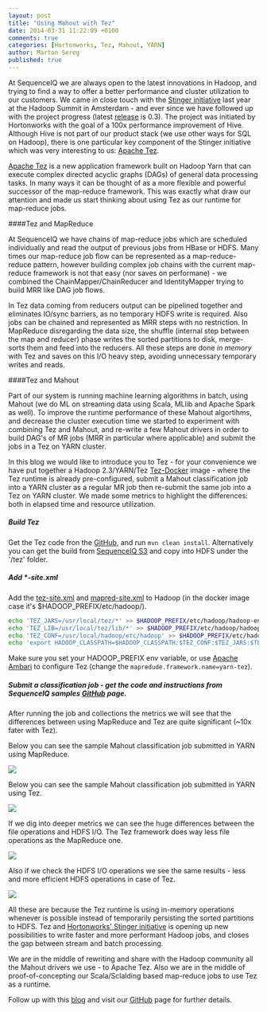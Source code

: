 ```yaml
---
layout: post
title: "Using Mahout with Tez"
date: 2014-03-31 11:22:09 +0100
comments: true
categories: [Hortonworks, Tez, Mahout, YARN]
author: Marton Sereg
published: true
---
```


At SequenceIQ we are always open to the latest innovations in Hadoop, and trying to find a way to offer a better performance and cluster utilization to our customers. We came in close touch with the [Stinger initiative](http://hortonworks.com/labs/stinger/) last year at the Hadoop Summit in Amsterdam - and ever since we have followed up with the project progress (latest [release](http://hortonworks.com/blog/apache-tez-0-3-released/) is 0.3). The project was initiated by Hortonworks with the goal of a 100x performance improvement of Hive.
Although Hive is not part of our product stack (we use other ways for SQL on Hadoop), there is one particular key component of the Stinger initiative which was very interesting to us: [Apache Tez](https://github.com/apache/incubator-tez).

[Apache Tez](http://incubator.apache.org/projects/tez.html) is a new application framework built on Hadoop Yarn that can execute complex directed acyclic graphs (DAGs) of general data processing tasks. In many ways it can be thought of as a more flexible and powerful successor of the map-reduce framework. This was exactly what draw our attention and made us start thinking about using Tez as our runtime for map-reduce jobs.


####Tez and MapReduce

At SequenceIQ we have chains of map-reduce jobs which are scheduled individually and read the output of previous jobs from HBase or HDFS. Many times our map-reduce job flow can be represented as a map-reduce-reduce pattern, however building complex job chains with the current map-reduce framework is not that easy (nor saves on performane) - we combined the ChainMapper/ChainReducer and IdentityMapper trying to build MRR like DAG job flows.

In Tez data coming from reducers output can be pipelined together and eliminates IO/sync barriers, as no temporary HDFS write is required. Also jobs can be chained and represented as MRR steps with no restriction.
In MapReduce disregarding the data size, the shuffle (internal step between the map and reducer) phase writes the sorted partitions to disk, merge-sorts them and feed into the reducers. All these steps are done *in memory* with Tez and saves on this I/O heavy step, avoiding unnecessary temporary writes and reads.

####Tez and Mahout

Part of our system is running machine learning algorithms in batch, using Mahout (we do ML on streaming data using Scala, MLlib and Apache Spark as well). To improve the runtime performance of these Mahout algortihms, and decrease the cluster execution time we started to experiment with combining Tez and Mahout, and re-write a few Mahout drivers in order to build DAG's of MR jobs (MRR in particular where applicable) and submit the jobs in a Tez on YARN cluster.

<!--more-->

In this blog we would like to introduce you to Tez - for your convenience we have put together a Hadoop 2.3/YARN/Tez  [Tez-Docker](https://github.com/sequenceiq/tez-docker) image - where the Tez runtime is already pre-configured, submit a Mahout classification job into a YARN cluster as a regular MR job then re-submit the same job into a Tez on YARN cluster.
We made some metrics to highlight the differences: both in elapsed time and resource utilization.

##### Build Tez
Get the Tez code fron the [GitHub](https://github.com/apache/incubator-tez), and run `mvn clean install`. Alternatively you can get the build from [SequenceIQ S3](https://s3-eu-west-1.amazonaws.com/seq-tez/tez-0.3.0-incubating.tar.gz) and copy into HDFS under the '/tez' folder.

##### Add *-site.xml
Add the [tez-site.xml](https://raw.githubusercontent.com/sequenceiq/tez-docker/master/tez-site.xml) and [mapred-site.xml](https://github.com/sequenceiq/tez-docker/blob/master/mapred-site.xml) to Hadoop (in the docker image case it's $HADOOP_PREFIX/etc/hadoop/).

```bash
echo 'TEZ_JARS=/usr/local/tez/*' >> $HADOOP_PREFIX/etc/hadoop/hadoop-env.sh
echo 'TEZ_LIB=/usr/local/tez/lib/*' >> $HADOOP_PREFIX/etc/hadoop/hadoop-env.sh
echo 'TEZ_CONF=/usr/local/hadoop/etc/hadoop' >> $HADOOP_PREFIX/etc/hadoop/hadoop-env.sh
echo 'export HADOOP_CLASSPATH=$HADOOP_CLASSPATH:$TEZ_CONF:$TEZ_JARS:$TEZ_LIB' >> $HADOOP_PREFIX/etc/hadoop/hadoop-env.sh
```
   
   Make sure you set your HADOOP_PREFIX env variable, or use [Apache Ambari](http://ambari.apache.org/) to configure Tez (change the `mapredude.framework.name=yarn-tez`).

##### Submit a classification job - get the code and instructions from SequenceIQ samples [GitHub](https://github.com/sequenceiq/sequenceiq-samples) page.

After running the job and collections the metrics we will see that the differences between using MapReduce and Tez are quite significant (~10x fater with Tez).

Below you can see the sample Mahout classification job submitted in YARN using MapReduce.

![](https://raw.githubusercontent.com/sequenceiq/sequenceiq-samples/master/tez-dag-jobs/resources/Classification_Mahout_MR.png)

Below you can see the sample Mahout classification job submitted in YARN using Tez.

![](https://raw.githubusercontent.com/sequenceiq/sequenceiq-samples/master/tez-dag-jobs/resources/Classification_Mahout_TEZ.png)

If we dig into deeper metrics we can see the huge differences between the file operations and HDFS I/O. The Tez framework does way less file operations as the MapReduce one.

![](https://raw.githubusercontent.com/sequenceiq/sequenceiq-samples/master/tez-dag-jobs/resources/fileops_tez_vs_mr.png)

Also if we check the HDFS I/O operations we see the same results - less and more efficient HDFS operations in case of Tez.

![](https://raw.githubusercontent.com/sequenceiq/sequenceiq-samples/master/tez-dag-jobs/resources/hdfsio_tez_vs_mr.png)

All these are because the Tez runtime is using in-memory operations whenever is possible instead of temporarily persisting the sorted partitions to HDFS.
Tez and [Hortonworks' Stinger initiative](http://hortonworks.com/labs/stinger/) is opening up new possibilities to write faster and more performant Hadoop jobs, and closes the gap between stream and batch processing.

We are in the middle of rewriting and share with the Hadoop community all the Mahout drivers we use - to Apache Tez. Also we are in the middle of proof-of-concepting our Scala/Sclalding based map-reduce jobs to use Tez as a runtime.

Follow up with this [blog](http://blog.sequenceiq.com/) and visit our [GitHub](https://github.com/sequenceiq) page for further details.
